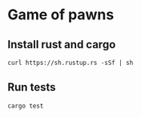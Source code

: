 # Game of pawns

## Install rust and cargo
```
curl https://sh.rustup.rs -sSf | sh
```

## Run tests

```
cargo test
```
